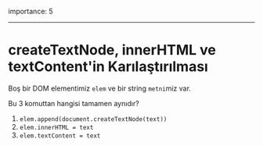 importance: 5

---

# createTextNode, innerHTML ve textContent'in Karılaştırılması

Boş bir DOM elementimiz `elem` ve bir string `metni`miz var.

Bu 3 komuttan hangisi tamamen aynıdır?

1. `elem.append(document.createTextNode(text))`
2. `elem.innerHTML = text`
3. `elem.textContent = text`
